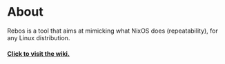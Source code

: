 # About
Rebos is a tool that aims at mimicking what NixOS does (repeatability), for any Linux distribution.

#### [Click to visit the wiki.](https://gitlab.com/Oglo12/rebos/-/wikis/home)
